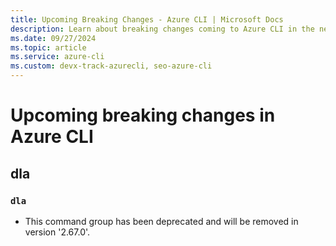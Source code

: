 ```yaml
---
title: Upcoming Breaking Changes - Azure CLI | Microsoft Docs
description: Learn about breaking changes coming to Azure CLI in the next breaking change release
ms.date: 09/27/2024
ms.topic: article
ms.service: azure-cli
ms.custom: devx-track-azurecli, seo-azure-cli
---
```


# Upcoming breaking changes in Azure CLI

## dla

### `dla`

- This command group has been deprecated and will be removed in version '2.67.0'.

